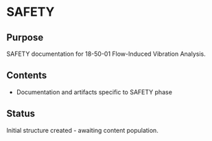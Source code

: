 # SAFETY

## Purpose
SAFETY documentation for 18-50-01 Flow-Induced Vibration Analysis.

## Contents
- Documentation and artifacts specific to SAFETY phase

## Status
Initial structure created - awaiting content population.

